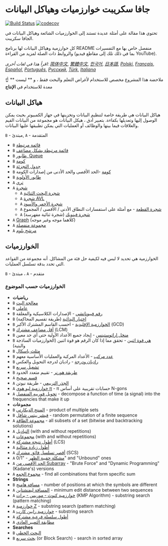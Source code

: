 # جافا سكريبت خوارزميات  وهياكل البيانات

[![Build Status](https://travis-ci.org/trekhleb/javascript-algorithms.svg?branch=master)](https://travis-ci.org/trekhleb/javascript-algorithms)
[![codecov](https://codecov.io/gh/trekhleb/javascript-algorithms/branch/master/graph/badge.svg)](https://codecov.io/gh/trekhleb/javascript-algorithms)

تحتوي هذا مقالة على أمثلة عديدة تستند إلى الخوارزميات الشائعة وهياكل البيانات في الجافا سكريبت.

كل خوارزمية وهياكل البيانات لها برنامج README منفصل خاص بها
مع التفسيرات والروابط ذات الصلة لمزيد من القراءة (بما في ذلك تلك
إلى مقاطع فيديو YouTube).


_اقرأ هذا في لغات أخرى:_
[_简体中文_](README.zh-CN.md),
[_繁體中文_](README.zh-TW.md),
[_한국어_](README.ko-KR.md),
[_日本語_](README.ja-JP.md),
[_Polski_](README.pl-PL.md),
[_Français_](README.fr-FR.md),
[_Español_](README.es-ES.md),
[_Português_](README.pt-BR.md),
[_Русский_](README.ru-RU.md),
[_Türk_](README.tr-TR.md),
[_Italiana_](README.it-IT.md)

 ☝ ملاحضة هذا المشروع مخصص للاستخدام لأغراض التعلم والبحث
فقط ، و ** ليست ** معدة للاستخدام في **الإنتاج**

## هياكل البيانات

هياكل البيانات هي طريقة خاصة لتنظيم البيانات وتخزينها في جهاز الكمبيوتر بحيث
يمكن الوصول إليها وتعديلها بكفاءة. بتعبير أدق ، هيكل البيانات هو مجموعة من البيانات
القيم والعلاقات فيما بينها والوظائف أو العمليات التي يمكن تطبيقها عليها
البيانات.


`B` - مبتدئ, `A` - المتقدمة

* `B` [قائمة مرتبطة](src/data-structures/linked-list)
* `B` [قائمة مرتبطة بشكل مضاعف](src/data-structures/doubly-linked-list)
* `B` [طابور, Queue](src/data-structures/queue)
* `B` [كومة](src/data-structures/stack)
* `B` [جدول التجزئة](src/data-structures/hash-table)
* `B` [كومة](src/data-structures/heap) -الحد الأقصى والحد الأدنى من إصدارات الكومة
* `B` [طابور الأولوية](src/data-structures/priority-queue)
* `A` [تري](src/data-structures/trie)
* `A` [شجرة](src/data-structures/tree)
  * `A` [شجرة البحث الثنائية](src/data-structures/tree/binary-search-tree)
  * `A` [شجرة AVL](src/data-structures/tree/avl-tree)
  * `A` [شجرة الأحمر والأسود](src/data-structures/tree/red-black-tree)
  * `A` [شجرة القطعة](src/data-structures/tree/segment-tree) - مع أمثلة على استفسارات النطاق الأدنى / الأقصى / المجموع
  * `A` [شجرة فينويك](src/data-structures/tree/fenwick-tree) (شجرة ثنائية مفهرسة)
* `A` [Graph](src/data-structures/graph) (كلاهما موجه وغير موجه)
* `A` [مجموعة منفصلة](src/data-structures/disjoint-set)
* `A` [مرشح بلوم](src/data-structures/bloom-filter)


## الخوارزميات

الخوارزمية هي تحديد لا لبس فيه لكيفية حل فئة من المشاكل. أنه
مجموعة من القواعد التي تحدد بدقة تسلسل العمليات.

`B` - مبتدئ ، `A` - متقدم


### الخوارزميات حسب الموضوع

* **رياضيات**
* `B` [معالجة البت](src/algorithms/math/bits)
* `B` [عاملي](src/algorithms/math/factorial) 
* `B` [رقم فيبوناتشي](src/algorithms/math/fibonacci) - الإصدارات الكلاسيكية والمغلقة
* `B` [اختبار البدائية](src/algorithms/math/primality-test) (طريقة تقسيم المحاكمة)
* `B` [الخوارزمية الإقليدية](src/algorithms/math/euclidean-algorithm) - احسب القاسم المشترك الأكبر (GCD)
* `B` [أقل مضاعف مشترك](src/algorithms/math/least-common-multiple) (LCM)
* `B` [منخل إراتوستينس](src/algorithms/math/sieve-of-eratosthenes) - إيجاد جميع الأعداد الأولية حتى أي حد معين
* `B` [هي قوة اثنين](src/algorithms/math/is-power-of-two) - تحقق مما إذا كان الرقم هو قوة اثنين (الخوارزميات الساذجة والبتية)
* `B` [مثلث باسكال](src/algorithms/math/pascal-triangle)
* `B` [عدد مركب](src/algorithms/math/complex-number) - الأعداد المركبة والعمليات الأساسية معهم
* `B` [راديان ودرجة](src/algorithms/math/radian) - راديان لدرجة التحويل والعكس
* `B` [تشغيل سريع](src/algorithms/math/fast-powering)
* `B` [طريقة هورنر](src/algorithms/math/horner-method) - تقييم متعدد الحدود
* `A` [قسم صحيح](src/algorithms/math/integer-partition)
* `A` [الجذر التربيعي](src/algorithms/math/square-root) - طريقة نيوتن
* `A` [خوارزمية ليو هوي π](src/algorithms/math/liu-hui) - π حسابات تقريبية على أساس N-gons
* `A` [تحويل فورييه المنفصل](src/algorithms/math/fourier-transform) - decompose a function of time (a signal) into the frequencies that make it up 
* **مجموعات**
* `B` [المنتج الديكارتي](src/algorithms/sets/cartesian-product) - product of multiple sets
* `B` [فيشر ييتس شافل](src/algorithms/sets/fisher-yates) - random permutation of a finite sequence
* `A` [مجموعة الطاقة](src/algorithms/sets/power-set) - all subsets of a set (bitwise and backtracking solutions)
* `A` [التباديل](src/algorithms/sets/permutations) (with and without repetitions)
* `A` [مجموعات](src/algorithms/sets/combinations) (with and without repetitions)
* `A` [أطول نتيجة مشتركة](src/algorithms/sets/longest-common-subsequence) (LCS)
* `A` [أطول زيادة متتالية](src/algorithms/sets/longest-increasing-subsequence)
* `A` [أقصر تسلسل فائق مشترك](src/algorithms/sets/shortest-common-supersequence) (SCS)
* `A` [مشكلة حقيبة الظهر](src/algorithms/sets/knapsack-problem) - "0/1" and "Unbound" ones
* `A` [الحد الأقصى من Subarray](src/algorithms/sets/maximum-subarray) - "Brute Force" and "Dynamic Programming" (Kadane's) versions
* `A` [مجموع الجمع](src/algorithms/sets/combination-sum) - find all combinations that form specific sum
* **Strings**
* `B` [مسافة هامنج](src/algorithms/string/hamming-distance) - number of positions at which the symbols are different
* `A` [المسافة ليفنشتاين](src/algorithms/string/levenshtein-distance) - minimum edit distance between two sequences
* `A` [خوارزمية كنوث - موريس - برات](src/algorithms/string/knuth-morris-pratt) (KMP Algorithm) - substring search (pattern matching)
* `A` [خوارزمية Z](src/algorithms/string/z-algorithm) - substring search (pattern matching)
* `A` [خوارزمية رابين كارب](src/algorithms/string/rabin-karp) - substring search
* `A` [أطول سلسلة فرعية مشتركة](src/algorithms/string/longest-common-substring)
* `A` [مطابقة التعبير العادي](src/algorithms/string/regular-expression-matching)
* **Searches**
* `B` [البحث الخطي](src/algorithms/search/linear-search)
* `B` [بحث سريع](src/algorithms/search/jump-search) (or Block Search) - search in sorted array